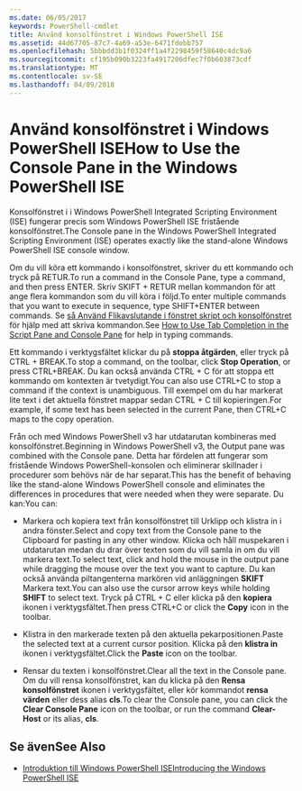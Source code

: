 ```yaml
---
ms.date: 06/05/2017
keywords: PowerShell-cmdlet
title: Använd konsolfönstret i Windows PowerShell ISE
ms.assetid: 44d67705-87c7-4a69-a53e-6471fdebb757
ms.openlocfilehash: 5bbbdd3b1f0324ff1a4f2298459f58640c4dc9a6
ms.sourcegitcommit: cf195b090b3223fa4917206dfec7f0b603873cdf
ms.translationtype: MT
ms.contentlocale: sv-SE
ms.lasthandoff: 04/09/2018
---
```

# <a name="how-to-use-the-console-pane-in-the-windows-powershell-ise"></a><span data-ttu-id="13719-103">Använd konsolfönstret i Windows PowerShell ISE</span><span class="sxs-lookup"><span data-stu-id="13719-103">How to Use the Console Pane in the Windows PowerShell ISE</span></span>

<span data-ttu-id="13719-104">Konsolfönstret i i Windows PowerShell Integrated Scripting Environment (ISE) fungerar precis som Windows PowerShell ISE fristående konsolfönstret.</span><span class="sxs-lookup"><span data-stu-id="13719-104">The Console pane in the Windows PowerShell Integrated Scripting Environment (ISE) operates exactly like the stand-alone Windows PowerShell ISE console window.</span></span>

<span data-ttu-id="13719-105">Om du vill köra ett kommando i konsolfönstret, skriver du ett kommando och tryck på RETUR.</span><span class="sxs-lookup"><span data-stu-id="13719-105">To run a command in the Console Pane, type a command, and then press ENTER.</span></span> <span data-ttu-id="13719-106">Skriv SKIFT + RETUR mellan kommandon för att ange flera kommandon som du vill köra i följd.</span><span class="sxs-lookup"><span data-stu-id="13719-106">To enter multiple commands that you want to execute in sequence, type SHIFT+ENTER between commands.</span></span> <span data-ttu-id="13719-107">Se [så Använd Flikavslutande i fönstret skript och konsolfönstret](How-to-Use-Tab-Completion-in-the-Script-Pane-and-Console-Pane.md) för hjälp med att skriva kommandon.</span><span class="sxs-lookup"><span data-stu-id="13719-107">See [How to Use Tab Completion in the Script Pane and Console Pane](How-to-Use-Tab-Completion-in-the-Script-Pane-and-Console-Pane.md) for help in typing commands.</span></span>

<span data-ttu-id="13719-108">Ett kommando i verktygsfältet klickar du på **stoppa åtgärden**, eller tryck på CTRL + BREAK.</span><span class="sxs-lookup"><span data-stu-id="13719-108">To stop a command, on the toolbar, click **Stop Operation**, or press CTRL+BREAK.</span></span> <span data-ttu-id="13719-109">Du kan också använda CTRL + C för att stoppa ett kommando om kontexten är tvetydigt.</span><span class="sxs-lookup"><span data-stu-id="13719-109">You can also use CTRL+C to stop a command if the context is unambiguous.</span></span> <span data-ttu-id="13719-110">Till exempel om du har markerat lite text i det aktuella fönstret mappar sedan CTRL + C till kopieringen.</span><span class="sxs-lookup"><span data-stu-id="13719-110">For example, if some text has been selected in the current Pane, then CTRL+C maps to the copy operation.</span></span>

<span data-ttu-id="13719-111">Från och med Windows PowerShell v3 har utdatarutan kombineras med konsolfönstret.</span><span class="sxs-lookup"><span data-stu-id="13719-111">Beginning in Windows PowerShell v3, the Output pane was combined with the Console pane.</span></span> <span data-ttu-id="13719-112">Detta har fördelen att fungerar som fristående Windows PowerShell-konsolen och eliminerar skillnader i procedurer som behövs när de har separat.</span><span class="sxs-lookup"><span data-stu-id="13719-112">This has the benefit of behaving like the stand-alone Windows PowerShell console and eliminates the differences in procedures that were needed when they were separate.</span></span> <span data-ttu-id="13719-113">Du kan:</span><span class="sxs-lookup"><span data-stu-id="13719-113">You can:</span></span>

- <span data-ttu-id="13719-114">Markera och kopiera text från konsolfönstret till Urklipp och klistra in i andra fönster.</span><span class="sxs-lookup"><span data-stu-id="13719-114">Select and copy text from the Console pane to the Clipboard for pasting in any other window.</span></span> <span data-ttu-id="13719-115">Klicka och håll muspekaren i utdatarutan medan du drar över texten som du vill samla in om du vill markera text.</span><span class="sxs-lookup"><span data-stu-id="13719-115">To select text, click and hold the mouse in the output pane while dragging the mouse over the text you want to capture.</span></span> <span data-ttu-id="13719-116">Du kan också använda piltangenterna markören vid anläggningen **SKIFT** Markera text.</span><span class="sxs-lookup"><span data-stu-id="13719-116">You can also use the cursor arrow keys while holding **SHIFT** to select text.</span></span> <span data-ttu-id="13719-117">Tryck på CTRL + C eller klicka på den **kopiera** ikonen i verktygsfältet.</span><span class="sxs-lookup"><span data-stu-id="13719-117">Then press CTRL+C or click the **Copy** icon in the toolbar.</span></span>

- <span data-ttu-id="13719-118">Klistra in den markerade texten på den aktuella pekarpositionen.</span><span class="sxs-lookup"><span data-stu-id="13719-118">Paste the selected text at a current cursor position.</span></span> <span data-ttu-id="13719-119">Klicka på den **klistra in** ikonen i verktygsfältet.</span><span class="sxs-lookup"><span data-stu-id="13719-119">Click the **Paste** icon on the toolbar.</span></span>

- <span data-ttu-id="13719-120">Rensar du texten i konsolfönstret.</span><span class="sxs-lookup"><span data-stu-id="13719-120">Clear all the text in the Console pane.</span></span> <span data-ttu-id="13719-121">Om du vill rensa konsolfönstret, kan du klicka på den **Rensa konsolfönstret** ikonen i verktygsfältet, eller kör kommandot **rensa värden** eller dess alias **cls**.</span><span class="sxs-lookup"><span data-stu-id="13719-121">To clear the Console pane, you can click the **Clear Console Pane** icon on the toolbar, or run the command **Clear-Host** or its alias, **cls**.</span></span>

## <a name="see-also"></a><span data-ttu-id="13719-122">Se även</span><span class="sxs-lookup"><span data-stu-id="13719-122">See Also</span></span>

- [<span data-ttu-id="13719-123">Introduktion till Windows PowerShell ISE</span><span class="sxs-lookup"><span data-stu-id="13719-123">Introducing the Windows PowerShell ISE</span></span>](Introducing-the-Windows-PowerShell-ISE.md)